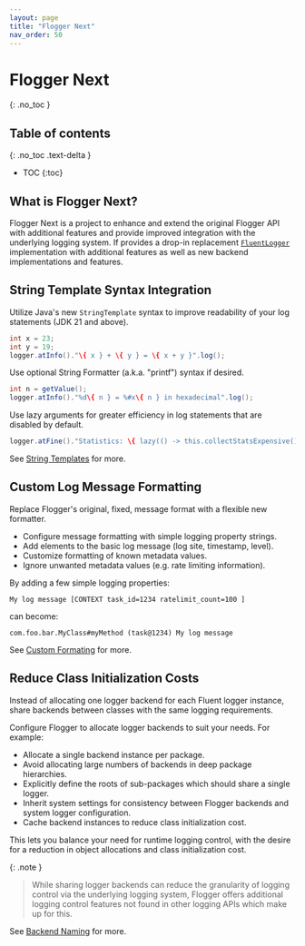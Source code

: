```yaml
---
layout: page
title: "Flogger Next"
nav_order: 50
---
```


<!-- @formatter:off -->
# Flogger Next
{: .no_toc }

## Table of contents
{: .no_toc .text-delta }

- TOC
{:toc}
<!-- @formatter:on -->

## What is Flogger Next?

Flogger Next is a project to enhance and extend the original Flogger API with additional features
and provide improved integration with the underlying logging system. If provides a drop-in
replacement [`FluentLogger`]({{site.next.FluentLogger}}) implementation with additional features as
well as new backend implementations and features.

## String Template Syntax Integration

Utilize Java's new `StringTemplate` syntax to improve readability of your log statements (JDK 21
and above).

<!-- @formatter:off -->
```java
int x = 23;
int y = 19;
logger.atInfo()."\{ x } + \{ y } = \{ x + y }".log();
```
<!-- @formatter:on -->

Use optional String Formatter (a.k.a. "printf") syntax if desired.

<!-- @formatter:off -->
```java
int n = getValue();
logger.atInfo()."%d\{ n } = %#x\{ n } in hexadecimal".log();
```
<!-- @formatter:on -->

Use lazy arguments for greater efficiency in log statements that are disabled by default.

<!-- @formatter:off -->
```java
logger.atFine()."Statistics: \{ lazy(() -> this.collectStatsExpensive()) }".log();
```
<!-- @formatter:on -->

See [String Templates](templates) for more.

## Custom Log Message Formatting

Replace Flogger's original, fixed, message format with a flexible new formatter.

* Configure message formatting with simple logging property strings.
* Add elements to the basic log message (log site, timestamp, level).
* Customize formatting of known metadata values.
* Ignore unwanted metadata values (e.g. rate limiting information).

By adding a few simple logging properties:

```text
My log message [CONTEXT task_id=1234 ratelimit_count=100 ]
```

can become:

```text
com.foo.bar.MyClass#myMethod (task@1234) My log message
```

See [Custom Formating](formatter) for more.

## Reduce Class Initialization Costs

Instead of allocating one logger backend for each Fluent logger instance, share backends between
classes with the same logging requirements.

Configure Flogger to allocate logger backends to suit your needs. For example:

* Allocate a single backend instance per package.
* Avoid allocating large numbers of backends in deep package hierarchies.
* Explicitly define the roots of sub-packages which should share a single logger.
* Inherit system settings for consistency between Flogger backends and system logger configuration.
* Cache backend instances to reduce class initialization cost.

This lets you balance your need for runtime logging control, with the desire for a reduction in
object allocations and class initialization cost.

{: .note }
> While sharing logger backends can reduce the granularity of logging control via the underlying
> logging system, Flogger offers additional logging control features not found in other logging
> APIs which make up for this.

See [Backend Naming](backend) for more.
